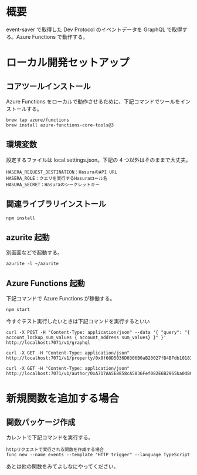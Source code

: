 # 概要

event-saver で取得した Dev Protocol のイベントデータを GraphQL で取得する。Azure Functions で動作する。

# ローカル開発セットアップ

## コアツールインストール

Azure Functions をローカルで動作させるために、下記コマンドでツールをインストールする。

```
brew tap azure/functions
brew install azure-functions-core-tools@3
```

## 環境変数

設定するファイルは local.settings.json。下記の 4 つ以外はそのままで大丈夫。

```
HASERA_REQUEST_DESTINATION：HasuraのAPI URL
HASERA_ROLE：クエリを実行するHasuraロール名
HASURA_SECRET：Hasuraのシークレットキー
```

## 関連ライブラリインストール

```
npm install
```

## azurite 起動

別画面などで起動する。

```
azurite -l ~/azurite
```

## Azure Functions 起動

下記コマンドで Azure Functions が稼働する。

```
npm start
```

今すぐテスト実行したいときは下記コマンドを実行するといい

```
curl -X POST -H "Content-Type: application/json" --data '{ "query": "{ account_lockup_sum_values { account_address sum_values} }" }' http://localhost:7071/v1/graphql

curl -X GET -H "Content-Type: application/json" http://localhost:7071/v1/property/0x0f60D5036D0306B0aB20027fB4BFdb10183366ca

curl -X GET -H "Content-Type: application/json" http://localhost:7071/v1/author/0xA717AA5E8858cA5836Fef082E6B2965ba0dB615d
```

# 新規関数を追加する場合

## 関数パッケージ作成

カレントで下記コマンドを実行する。

```
httpリクエストで実行される関数を作成する場合
func new --name events --template "HTTP trigger" --language TypeScript
```

あとは他の関数をみてよしなにやってください。
